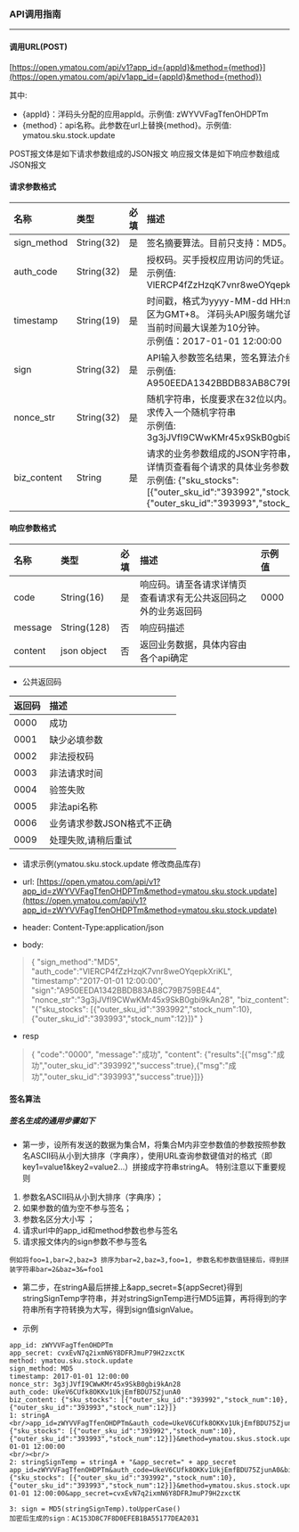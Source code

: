 ### API调用指南

---

#### 调用URL(POST)

[https://open.ymatou.com/api/v1?app_id={appId}&method={method}](https://open.ymatou.com/api/v1app_id={appId}&method={method})

其中:<br/>
* {appId}：洋码头分配的应用appId。示例值: zWYVVFagTfenOHDPTm
* {method}：api名称。此参数在url上替换{method}。示例值: ymatou.sku.stock.update

POST报文体是如下请求参数组成的JSON报文
响应报文体是如下响应参数组成JSON报文

#### 请求参数格式

| 名称 | 类型 | 必填 | 描述 |
| :--- | :--- | :---: | :--- |
| sign\_method | String\(32\) | 是 | 签名摘要算法。目前只支持：MD5。 |
| auth\_code | String\(32\) | 是 | 授权码。买手授权应用访问的凭证。 <br/> 示例值: VlERCP4fZzHzqK7vnr8weOYqepkXriKL |
| timestamp | String\(19\) | 是 | 时间戳，格式为yyyy-MM-dd HH:mm:ss，时区为GMT+8。 洋码头API服务端允该时间戳与当前时间最大误差为10分钟。 <br/> 示例值：2017-01-01 12:00:00 |
| sign | String\(32\) | 是 | API输入参数签名结果，签名算法介绍[签名算法](sign.md) <br/> 示例值: A950EEDA1342BBDB83AB8C79B759BE44 |
| nonce\_str | String\(32\) | 是 | 随机字符串，长度要求在32位以内。建议每笔请求传入一个随机字符串 <br/> 示例值: 3g3jJVfI9CWwKMr45x9SkB0gbi9kAn28 |
| biz\_content | String | 是 | 请求的业务参数组成的JSON字符串，请至请求详情页查看每个请求的具体业务参数定义。 <br/>示例值: {"sku_stocks":\[{"outer_sku_id":"393992","stock_num":10},{"outer_sku_id":"393993","stock_num":12}]} |

#### 响应参数格式

| 名称 | 类型 | 必填 | 描述 | 示例值 |
| :--- | :--- | :---: | :--- | :--- |
| code | String\(16\) | 是 | 响应码。请至各请求详情页查看请求有无公共返回码之外的业务返回码 | 0000 |
| message | String\(128\) | 否 | 响应码描述 |
| content | json object | 否 | 返回业务数据，具体内容由各个api确定 | |

* 公共返回码

| 返回码 | 描述 |
| :--- | :--- |
| 0000 | 成功 |
| 0001 | 缺少必填参数 |
| 0002 | 非法授权码 |
| 0003 | 非法请求时间 |
| 0004 | 验签失败 |
| 0005 | 非法api名称 |
| 0006 | 业务请求参数JSON格式不正确 |
| 0009 | 处理失败,请稍后重试 |

* 请求示例\(ymatou.sku.stock.update 修改商品库存\)

* url: [https://open.ymatou.com/api/v1?app_id=zWYVVFagTfenOHDPTm&method=ymatou.sku.stock.update](https://open.ymatou.com/api/v1?app_id=zWYVVFagTfenOHDPTm&method=ymatou.sku.stock.update)

* header: Content-Type:application\/json

* body:

> {
> "sign\_method":"MD5",
> "auth\_code":"VlERCP4fZzHzqK7vnr8weOYqepkXriKL",
> "timestamp":"2017-01-01 12:00:00",
> "sign":"A950EEDA1342BBDB83AB8C79B759BE44",
> "nonce\_str":"3g3jJVfI9CWwKMr45x9SkB0gbi9kAn28",
> "biz\_content": "{\"sku_stocks\": \[{\"outer\_sku\_id\":\"393992\",\"stock\_num\":10},{\"outer\_sku\_id\":\"393993\",\"stock\_num\":12}\]}"
> }

* resp
> {
> "code":"0000",
> "message":"成功",
> "content": {"results":[{"msg":"成功","outer_sku_id":"393992","success":true},{"msg":"成功","outer_sku_id":"393993","success":true}]}}


#### 签名算法

##### 签名生成的通用步骤如下

* 第一步，设所有发送的数据为集合M，将集合M内非空参数值的参数按照参数名ASCII码从小到大排序（字典序），使用URL查询参数键值对的格式（即key1=value1&key2=value2…）拼接成字符串stringA。
特别注意以下重要规则
1. 参数名ASCII码从小到大排序（字典序）；
2. 如果参数的值为空不参与签名；
3. 参数名区分大小写 ；
4. 请求url中的app_id和method参数也参与签名
5. 请求报文体内的sign参数不参与签名

```
例如将foo=1,bar=2,baz=3 排序为bar=2,baz=3,foo=1, 参数名和参数值链接后，得到拼装字符串bar=2&baz=3&=foo1
```

* 第二步，在stringA最后拼接上&app_secret=${appSecret}得到stringSignTemp字符串，并对stringSignTemp进行MD5运算，再将得到的字符串所有字符转换为大写，得到sign值signValue。


* 示例
```
app_id: zWYVVFagTfenOHDPTm
app_secret: cvxEvN7q2ixmN6Y8DFRJmuP79H2zxctK
method: ymatou.sku.stock.update
sign_method: MD5
timestamp: 2017-01-01 12:00:00
nonce_str: 3g3jJVfI9CWwKMr45x9SkB0gbi9kAn28
auth_code: UkeV6CUfk8OKKv1UkjEmfBDU75ZjunA0
biz_content: {"sku_stocks": [{"outer_sku_id":"393992","stock_num":10},{"outer_sku_id":"393993","stock_num":12}]}
1: stringA <br/>app_id=zWYVVFagTfenOHDPTm&auth_code=UkeV6CUfk8OKKv1UkjEmfBDU75ZjunA0&biz_content={"sku_stocks": [{"outer_sku_id":"393992","stock_num":10},{"outer_sku_id":"393993","stock_num":12}]}&method=ymatou.skus.stock.update&nonce_str=3g3jJVfI9CWwKMr45x9SkB0gbi9kAn28&sign_method=MD5&timestamp=2017-01-01 12:00:00
<br/><br/>
2: stringSignTemp = stringA + "&app_secret=" + app_secret
app_id=zWYVVFagTfenOHDPTm&auth_code=UkeV6CUfk8OKKv1UkjEmfBDU75ZjunA0&biz_content={"sku_stocks": [{"outer_sku_id":"393992","stock_num":10},{"outer_sku_id":"393993","stock_num":12}]}&method=ymatou.skus.stock.update&nonce_str=3g3jJVfI9CWwKMr45x9SkB0gbi9kAn28&sign_method=MD5&timestamp=2017-01-01 12:00:00&app_secret=cvxEvN7q2ixmN6Y8DFRJmuP79H2zxctK

3: sign = MD5(stringSignTemp).toUpperCase()
加密后生成的sign：AC153D8C7F8D0EFEB1BA55177DEA2031
```